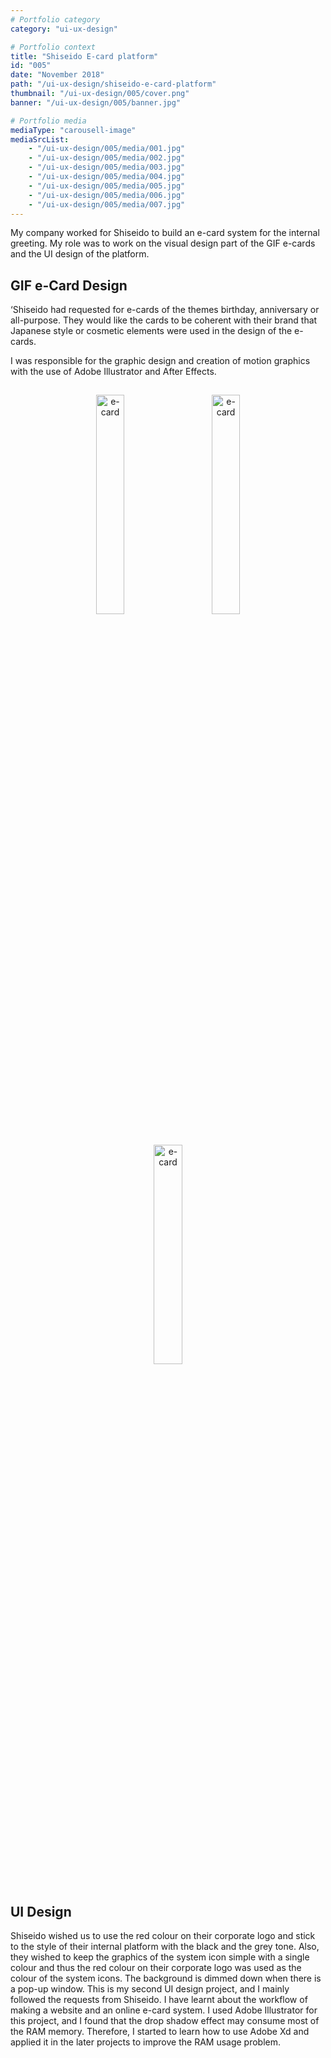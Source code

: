 ```yaml
---
# Portfolio category
category: "ui-ux-design"

# Portfolio context
title: "Shiseido E-card platform"
id: "005"
date: "November 2018"
path: "/ui-ux-design/shiseido-e-card-platform"
thumbnail: "/ui-ux-design/005/cover.png"
banner: "/ui-ux-design/005/banner.jpg"

# Portfolio media
mediaType: "carousell-image"
mediaSrcList:
    - "/ui-ux-design/005/media/001.jpg"
    - "/ui-ux-design/005/media/002.jpg"
    - "/ui-ux-design/005/media/003.jpg"
    - "/ui-ux-design/005/media/004.jpg"
    - "/ui-ux-design/005/media/005.jpg"
    - "/ui-ux-design/005/media/006.jpg"
    - "/ui-ux-design/005/media/007.jpg"
---
```


My company worked for Shiseido to build an e-card system for the internal greeting. My role was to work on the visual design part of the GIF e-cards and the UI design of the platform.


## GIF e-Card Design

‘Shiseido had requested for e-cards of the themes birthday, anniversary or all-purpose. They would like the cards to be coherent with their brand that Japanese style or cosmetic elements were used in the design of the e-cards.

I was responsible for the graphic design and creation of motion graphics with the use of Adobe Illustrator and After Effects.

<div style="margin:0px auto; text-align:center;">
    <img style="padding: 15px;" src="/ui-ux-design/005/media/ecard-001.gif" alt="e-card" width="30%">
    <img style="padding: 15px;" src="/ui-ux-design/005/media/ecard-002.gif" alt="e-card" width="30%">
    <img style="padding: 15px;" src="/ui-ux-design/005/media/ecard-003.gif" alt="e-card" width="30%">
</div>

## UI Design

Shiseido wished us to use the red colour on their corporate logo and stick to the style of their internal platform with the black and the grey tone. Also, they wished to keep the graphics of the system icon simple with a single colour and thus the red colour on their corporate logo was used as the colour of the system icons. The background is dimmed down when there is a pop-up window. This is my second UI design project, and I mainly followed the requests from Shiseido. I have learnt about the workflow of making a website and an online e-card system. I used Adobe Illustrator for this project, and I found that the drop shadow effect may consume most of the RAM memory. Therefore, I started to learn how to use Adobe Xd and applied it in the later projects to improve the RAM usage problem.

